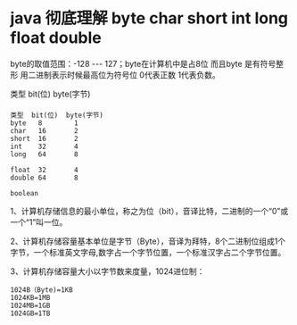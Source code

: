 # java 彻底理解 byte char short int  long float double


byte的取值范围：-128 --- 127；byte在计算机中是占8位 而且byte 是有符号整形 用二进制表示时候最高位为符号位 0代表正数 1代表负数。


类型  bit(位)  byte(字节)

```
类型  bit(位)  byte(字节)
byte   8     	1
char   16    	2
short  16    	2
int    32    	4
long   64    	8

float  32    	4
double 64    	8

boolean	
```



1、计算机存储信息的最小单位，称之为位（bit），音译比特，二进制的一个“0”或一个“1”叫一位。 

2、计算机存储容量基本单位是字节（Byte），音译为拜特，8个二进制位组成1个字节，一个标准英文字母,数字占一个字节位置，一个标准汉字占二个字节位置。 

3、计算机存储容量大小以字节数来度量，1024进位制： 

```
1024B（Byte)=1KB 
1024KB=1MB 
1024MB=1GB 
1024GB=1TB
```

